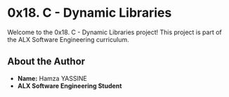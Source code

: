 # 0x18. C - Dynamic Libraries

Welcome to the 0x18. C - Dynamic Libraries project! This project is part of the ALX Software Engineering curriculum.

## About the Author
- **Name:** Hamza YASSINE
- **ALX Software Engineering Student** 

